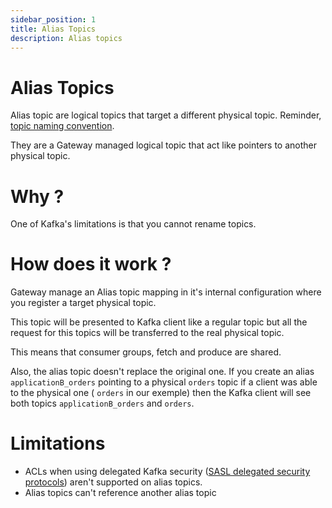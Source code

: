 ```yaml
---
sidebar_position: 1
title: Alias Topics
description: Alias topics
---
```


# Alias Topics

Alias topic are logical topics that target a different physical topic.
Reminder, [topic naming convention](/gateway/reference/reference-docs/#topics).

They are a Gateway managed logical topic that act like pointers to another physical topic.

# Why ?

One of Kafka's limitations is that you cannot rename topics.

# How does it work ?

Gateway manage an Alias topic mapping in it's internal configuration where you register a target physical topic.

This topic will be presented to Kafka client like a regular topic but all the request for this topics will be transferred to the real physical topic.

This means that consumer groups, fetch and produce are shared.

Also, the alias topic doesn't replace the original one. If you create an alias `applicationB_orders` pointing to a physical `orders` topic if a client was able to the physical one ( `orders` in our exemple) then the Kafka client will see both topics `applicationB_orders` and `orders`.

# Limitations

* ACLs when using delegated Kafka security ([SASL delegated security protocols](/gateway/concepts/authentication#delegated_sasl_plaintext)) aren't supported on alias topics.
* Alias topics can't reference another alias topic

          